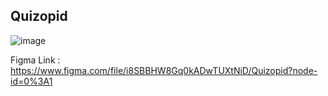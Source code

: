 Quizopid
------------

![image](https://user-images.githubusercontent.com/61977671/137311935-e031a03f-b3a9-44f9-b145-536b52516b29.png)


Figma Link : https://www.figma.com/file/i8SBBHW8Gq0kADwTUXtNiD/Quizopid?node-id=0%3A1
